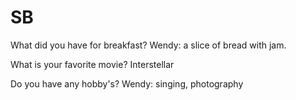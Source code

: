 # SB

What did you have for breakfast?
Wendy: a slice of bread with jam.

What is your favorite movie?
Interstellar

Do you have any hobby's?
Wendy: singing, photography
